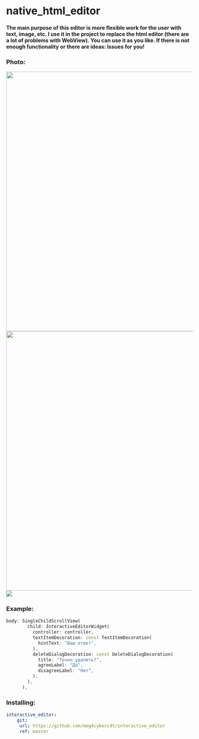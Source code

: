 # native_html_editor
 
#### The main purpose of this editor is more flexible work for the user with text, image, etc. I use it in the project to replace the html editor (there are a lot of problems with WebView). You can use it as you like. If there is not enough functionality or there are ideas: Issues for you!
 
### Photo:
 
<div>
 <img height="700px" src="https://user-images.githubusercontent.com/66907532/170890913-b90d64e2-13a9-4dab-aaad-a7ddc59fcc30.png"/>
 <img height="700px" src="https://user-images.githubusercontent.com/66907532/170890916-22ffcf39-fbc4-4e91-8420-1d444dc6b905.png"/>
</div>
<img src="https://user-images.githubusercontent.com/66907532/170890918-05cba0d5-2f3a-4e7f-a523-8eeaba8d5224.png" />


### Example:

```dart
body: SingleChildScrollView(
        child: InteractiveEditorWidget(
          controller: controller,
          textItemDecoration: const TextItemDecoration(
            hintText: "Ваш ответ",
          ),
          deleteDialogDecoration: const DeleteDialogDecoration(
            title: "Точно удалить?",
            agreeLabel: "Да",
            disagreeLabel: "Нет",
          ),
        ),
      ),
```

### Installing:
```yaml
interactive_editor:
    git:
     url: https://github.com/meg4cyberc4t/interactive_editor
     ref: master
```
